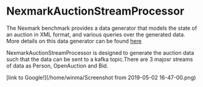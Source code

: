 # NexmarkAuctionStreamProcessor

The Nexmark benchmark provides a data generator that models the state of an auction in XML format, and various queries
over the generated data. More details on this data generator can be found [here](https://beam.apache.org/documentation/sdks/java/testing/nexmark/#what-it-is)

NexmarkAuctionStreamProcessor is designed to generate the auction data such that the data can be sent to a kafka topic.There are 3 majosr streams of data as Person, OpenAuction and Bid.

[link to Google!](/home/winma/Screenshot from 2019-05-02 16-47-00.png)
